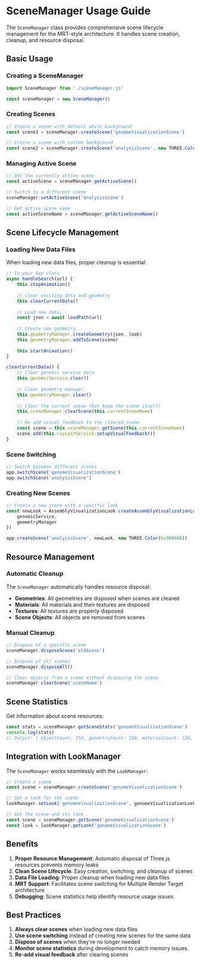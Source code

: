 # SceneManager Usage Guide

The `SceneManager` class provides comprehensive scene lifecycle management for the MRT-style architecture. It handles scene creation, cleanup, and resource disposal.

## Basic Usage

### Creating a SceneManager

```javascript
import SceneManager from './sceneManager.js'

const sceneManager = new SceneManager()
```

### Creating Scenes

```javascript
// Create a scene with default white background
const scene1 = sceneManager.createScene('genomeVisualizationScene')

// Create a scene with custom background
const scene2 = sceneManager.createScene('analysisScene', new THREE.Color(0x000000))
```

### Managing Active Scene

```javascript
// Get the currently active scene
const activeScene = sceneManager.getActiveScene()

// Switch to a different scene
sceneManager.setActiveScene('analysisScene')

// Get active scene name
const activeSceneName = sceneManager.getActiveSceneName()
```

## Scene Lifecycle Management

### Loading New Data Files

When loading new data files, proper cleanup is essential:

```javascript
// In your App class
async handleSearch(url) {
    this.stopAnimation()
    
    // Clear existing data and geometry
    this.clearCurrentData()
    
    // Load new data...
    const json = await loadPath(url)
    
    // Create new geometry...
    this.geometryManager.createGeometry(json, look)
    this.geometryManager.addToScene(scene)
    
    this.startAnimation()
}

clearCurrentData() {
    // Clear genomic service data
    this.genomicService.clear()
    
    // Clear geometry manager
    this.geometryManager.clear()
    
    // Clear the current scene (but keep the scene itself)
    this.sceneManager.clearScene(this.currentSceneName)
    
    // Re-add visual feedback to the cleared scene
    const scene = this.sceneManager.getScene(this.currentSceneName)
    scene.add(this.raycastService.setupVisualFeedback())
}
```

### Scene Switching

```javascript
// Switch between different scenes
app.switchScene('genomeVisualizationScene')
app.switchScene('analysisScene')
```

### Creating New Scenes

```javascript
// Create a new scene with a specific look
const newLook = AssemblyVisualizationLook.createAssemblyVisualizationLook('analysis-look', {
    genomicService,
    geometryManager
})

app.createScene('analysisScene', newLook, new THREE.Color(0x000000))
```

## Resource Management

### Automatic Cleanup

The `SceneManager` automatically handles resource disposal:

- **Geometries**: All geometries are disposed when scenes are cleared
- **Materials**: All materials and their textures are disposed
- **Textures**: All textures are properly disposed
- **Scene Objects**: All objects are removed from scenes

### Manual Cleanup

```javascript
// Dispose of a specific scene
sceneManager.disposeScene('oldScene')

// Dispose of all scenes
sceneManager.disposeAll()

// Clear objects from a scene without disposing the scene
sceneManager.clearScene('sceneName')
```

## Scene Statistics

Get information about scene resources:

```javascript
const stats = sceneManager.getSceneStats('genomeVisualizationScene')
console.log(stats)
// Output: { objectCount: 150, geometryCount: 150, materialCount: 150, textureCount: 0 }
```

## Integration with LookManager

The `SceneManager` works seamlessly with the `LookManager`:

```javascript
// Create a scene
const scene = sceneManager.createScene('genomeVisualizationScene')

// Set a look for the scene
lookManager.setLook('genomeVisualizationScene', genomeVisualizationLook)

// Get the scene and its look
const scene = sceneManager.getScene('genomeVisualizationScene')
const look = lookManager.getLook('genomeVisualizationScene')
```

## Benefits

1. **Proper Resource Management**: Automatic disposal of Three.js resources prevents memory leaks
2. **Clean Scene Lifecycle**: Easy creation, switching, and cleanup of scenes
3. **Data File Loading**: Proper cleanup when loading new data files
4. **MRT Support**: Facilitates scene switching for Multiple Render Target architecture
5. **Debugging**: Scene statistics help identify resource usage issues

## Best Practices

1. **Always clear scenes** when loading new data files
2. **Use scene switching** instead of creating new scenes for the same data
3. **Dispose of scenes** when they're no longer needed
4. **Monitor scene statistics** during development to catch memory issues
5. **Re-add visual feedback** after clearing scenes 
